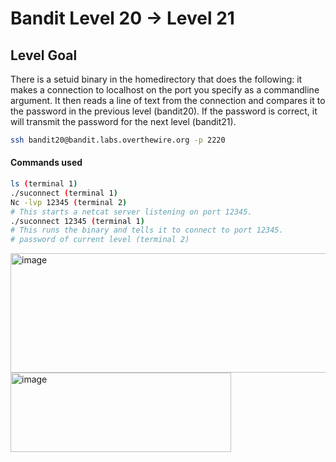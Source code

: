 # Bandit Level 20 → Level 21

## Level Goal
There is a setuid binary in the homedirectory that does the following: it makes a connection to localhost on the port you specify as a commandline argument. It then reads a line of text from the connection and compares it to the password in the previous level (bandit20). If the password is correct, it will transmit the password for the next level (bandit21).
```bash
ssh bandit20@bandit.labs.overthewire.org -p 2220
```

#### Commands used
```bash
ls (terminal 1)
./suconnect (terminal 1)
Nc -lvp 12345 (terminal 2)
# This starts a netcat server listening on port 12345.
./suconnect 12345 (terminal 1)
# This runs the binary and tells it to connect to port 12345.
# password of current level (terminal 2)
```

<img width="629" height="191" alt="image" src="https://github.com/user-attachments/assets/9b7e4d52-39b1-4fe6-9521-07c4eaeb4948" />
<img width="353" height="127" alt="image" src="https://github.com/user-attachments/assets/7903a204-eda9-40ae-acb9-f168c8e6a54b" />
